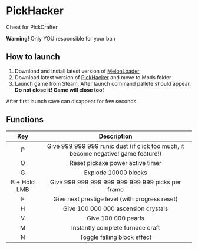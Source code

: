 # PickHacker

Cheat for PickCrafter

**Warning!** Only YOU responsible for your ban

## How to launch
1. Download and install latest version of [MelonLoader](https://github.com/LavaGang/MelonLoader/releases/latest)
2. Download latest version of [PickHacker](https://github.com/NexSqaud/PickHacker/releases/latest) and move to Mods folder
3. Launch game from Steam. After launch command pallete should appear. **Do not close it! Game will close too!**

After first launch save can disappear for few seconds.

## Functions

|Key|Description|
|:---:|:---:|
|P|Give 999 999 999 runic dust (if click too much, it become negative! game feature!)|
|O|Reset pickaxe power active timer|
|G|Explode 10000 blocks|
|B + Hold LMB|Give 999 999 999 999 999 999 999 picks per frame|
|F|Give next prestige level (with progress reset)|
|H|Give 100 000 000 ascension crystals|
|V|Give 100 000 pearls|
|M|Instantly complete furnace craft|
|N|Toggle falling block effect|
